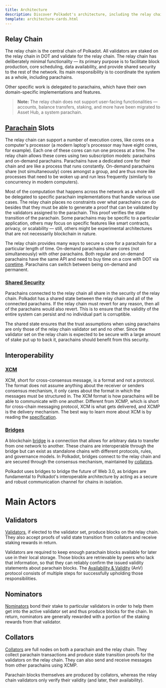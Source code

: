 ```yaml
---
title: Architecture
description: Discover Polkadot's architecture, including the relay chain, parachains, shared security, and interoperability mechanisms.
template: architecture-cards.html
---
```


## Relay Chain

The relay chain is the central chain of Polkadot. All validators are staked on the relay chain in DOT and validate for the relay chain. The relay chain has deliberately minimal functionality — its primary purpose is to facilitate block production, core scheduling, data availability, and provide shared security to the rest of the network. Its main responsibility is to coordinate the system as a whole, including parachains.

Other specific work is delegated to parachains, which have their own domain-specific implementations and features.

> **Note:** The relay chain does not support user-facing functionalities — accounts, balance transfers, staking, and more have been migrated to Asset Hub, a system parachain.


## [Parachain](learn-parachains.md) Slots

The relay chain can support a number of execution cores, like cores on a computer's processor (a
modern laptop's processor may have eight cores, for example). Each one of these cores can run one
process at a time. The relay chain allows these cores using two subscription models: parachains and
on-demand parachains. Parachains have a dedicated core for their chain and are like a process that
runs constantly. On-demand parachains share (not simultaneously) cores amongst a group, and are thus
more like processes that need to be woken up and run less frequently (similarly to concurrency in
modern computers).

Most of the computation that happens across the network as a whole will be delegated to specific
parachain implementations that handle various use cases. The relay chain places no constraints over
what parachains can do besides that they must be able to generate a proof that can be validated by
the validators assigned to the parachain. This proof verifies the state transition of the parachain.
Some parachains may be specific to a particular application, others may focus on specific features
like smart contracts, privacy, or scalability &mdash; still, others might be experimental
architectures that are not necessarily blockchain in nature.

The relay chain provides many ways to secure a core for a parachain for a particular length of time.
On-demand parachains share cores (not simultaneously) with other parachains. Both regular and
on-demand parachains have the same API and need to buy time on a core with DOT via
[coretime](./learn-agile-coretime.md). Parachains can switch between being on-demand and permanent.

### [Shared Security](learn-parachains.md)

Parachains connected to the relay chain all share in the security of the relay chain. Polkadot has a
shared state between the relay chain and all of the connected parachains. If the relay chain must
revert for any reason, then all of the parachains would also revert. This is to ensure that the
validity of the entire system can persist and no individual part is corruptible.

The shared state ensures that the trust assumptions when using parachains are only those of the
relay chain validator set and no other. Since the validator set on the relay chain is expected to be
secure with a large amount of stake put up to back it, parachains should benefit from this security.

## Interoperability

### [XCM](learn-xcm.md)

XCM, short for cross-consensus message, is a format and not a protocol. The format does not assume
anything about the receiver or senders consensus mechanism, it only cares about the format in which
the messages must be structured in. The XCM format is how parachains will be able to communicate
with one another. Different from XCMP, which is short for cross-chain messaging protocol, XCM is
what gets delivered, and XCMP is the delivery mechanism. The best way to learn more about XCM is by
reading the [specification](https://github.com/paritytech/xcm-format).

### [Bridges](learn-bridges.md)

A blockchain [bridge](../general/glossary.md#bridge) is a connection that allows for arbitrary data
to transfer from one network to another. These chains are interoperable through the bridge but can
exist as standalone chains with different protocols, rules, and governance models. In Polkadot,
bridges connect to the relay chain and are secured through the consensus mechanism, maintained by
[collators](#collators).

Polkadot uses bridges to bridge the future of Web 3.0, as bridges are fundamental to Polkadot's
interoperable architecture by acting as a secure and robust communication channel for chains in
isolation.

# Main Actors

## Validators

[Validators](../general/glossary.md#validator), if elected to the validator set, produce blocks on
the relay chain. They also accept proofs of valid state transition from collators and receive
staking rewards in return.

Validators are required to keep enough parachain blocks available for later use in their local
storage. Those blocks are retrievable by peers who lack that information, so that they can reliably
confirm the issued validity statements about parachain blocks. The
[Availability & Validity](https://spec.polkadot.network/#chapter-anv) (AnV) protocol consists of
multiple steps for successfully upholding those responsibilities.

## Nominators

[Nominators](../general/glossary.md#nominator) bond their stake to particular validators in order to
help them get into the active validator set and thus produce blocks for the chain. In return,
nominators are generally rewarded with a portion of the staking rewards from that validator.

## Collators

[Collators](../general/glossary.md#collator) are full nodes on both a parachain and the relay chain.
They collect parachain transactions and produce state transition proofs for the validators on the
relay chain. They can also send and receive messages from other parachains using XCMP.

Parachain blocks themselves are produced by collators, whereas the relay chain validators only
verify their validity (and later, their availability).
